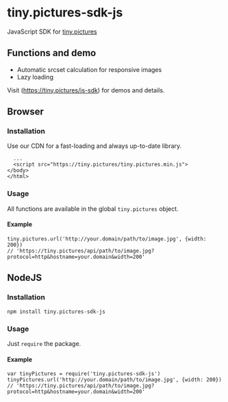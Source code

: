 # tiny.pictures-sdk-js
JavaScript SDK for [tiny.pictures](https://tiny.pictures/)

## Functions and demo
* Automatic srcset calculation for responsive images
* Lazy loading

Visit (https://tiny.pictures/js-sdk) for demos and details.

## Browser
### Installation
Use our CDN for a fast-loading and always up-to-date library.
```
  ...
  <script src="https://tiny.pictures/tiny.pictures.min.js">
</body>
</html>
```
### Usage
All functions are available in the global `tiny.pictures` object.
#### Example
```
tiny.pictures.url('http://your.domain/path/to/image.jpg', {width: 200})
// 'https://tiny.pictures/api/path/to/image.jpg?protocol=http&hostname=your.domain&width=200'
```

## NodeJS
### Installation
```
npm install tiny.pictures-sdk-js
```
### Usage
Just `require` the package.
#### Example
```
var tinyPictures = require('tiny.pictures-sdk-js')
tinyPictures.url('http://your.domain/path/to/image.jpg', {width: 200})
// 'https://tiny.pictures/api/path/to/image.jpg?protocol=http&hostname=your.domain&width=200'
```
